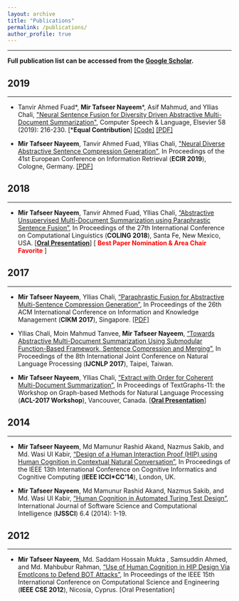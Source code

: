 ```yaml
---
layout: archive
title: "Publications"
permalink: /publications/
author_profile: true
---
```


-----------

**Full publication list can be accessed from the [Google Scholar](https://scholar.google.com/citations?hl=en&user=qoeylgEAAAAJ&view_op=list_works&sortby=pubdate).**


## 2019
-----------
*  Tanvir Ahmed Fuad*, **Mir Tafseer Nayeem***, Asif Mahmud, and Yllias Chali, ["Neural Sentence Fusion for Diversity Driven Abstractive Multi-Document Summarization"](https://www.sciencedirect.com/science/article/pii/S0885230818303449), Computer Speech & Language, Elsevier 58 (2019): 216-230. [***Equal Contribution**] [[Code]](https://github.com/tafseer-nayeem/NeuFuse-CSL2019) [[PDF]](https://tafseer-nayeem.github.io/files/CSL_Journal_2019.pdf)

*  **Mir Tafseer Nayeem**, Tanvir Ahmed Fuad, Yllias Chali, ["Neural Diverse Abstractive Sentence Compression Generation"](https://link.springer.com/chapter/10.1007/978-3-030-15719-7_14), In Proceedings of the 41st European Conference on Information Retrieval (**ECIR 2019**), Cologne, Germany. [[PDF]](https://tafseer-nayeem.github.io/files/ECIR_2019_paper.pdf)

## 2018
-----------
*  **Mir Tafseer Nayeem**, Tanvir Ahmed Fuad, Yllias Chali,  [“Abstractive Unsupervised Multi-Document Summarization using Paraphrastic Sentence Fusion”](http://aclweb.org/anthology/C18-1102), In Proceedings of the 27th International Conference on Computational Linguistics (**COLING 2018**), Santa Fe, New Mexico, USA. [[**Oral Presentation**]](https://tafseer-nayeem.github.io/files/COLING_2018_Presentation.pdf) [ <span style="color:red">**Best Paper Nomination & Area Chair Favorite**</span> ] 


## 2017
-----------
*  **Mir Tafseer Nayeem**, Yllias Chali,  [“Paraphrastic Fusion for Abstractive Multi-Sentence Compression Generation”](https://dl.acm.org/citation.cfm?id=3133106), In Proceedings of the 26th ACM International Conference on Information and Knowledge Management (**CIKM 2017**), Singapore. [[PDF]](https://tafseer-nayeem.github.io/files/CIKM_2017_paper.pdf)

*  Yllias Chali, Moin Mahmud Tanvee, **Mir Tafseer Nayeem**, [“Towards Abstractive Multi-Document Summarization Using Submodular Function-Based Framework, Sentence Compression and Merging”](http://www.aclweb.org/anthology/I17-2071), In Proceedings of the 8th International Joint Conference on Natural Language Processing (**IJCNLP 2017**), Taipei, Taiwan.

*  **Mir Tafseer Nayeem**, Yllias Chali,  [“Extract with Order for Coherent Multi-Document Summarization”](http://www.aclweb.org/anthology/W17-2407), In Proceedings of TextGraphs-11: the Workshop on Graph-based Methods for Natural Language Processing (**ACL-2017 Workshop**), Vancouver, Canada. [[**Oral Presentation**]](https://tafseer-nayeem.github.io/files/ACL_Workshop_2017_Presentation.pdf)


## 2014
-----------
*  **Mir Tafseer Nayeem**, Md Mamunur Rashid Akand, Nazmus Sakib, and Md. Wasi Ul Kabir, [“Design of a Human Interaction Proof (HIP) using Human Cognition in Contextual Natural Conversation”](https://ieeexplore.ieee.org/document/6921454/), In Proceedings of the IEEE 13th International Conference on Cognitive Informatics and Cognitive Computing (**IEEE ICCI*CC’14**), London, UK.

*  **Mir Tafseer Nayeem**, Md Mamunur Rashid Akand, Nazmus Sakib, and Md. Wasi Ul Kabir, [“Human Cognition in Automated Turing Test Design”](https://dl.acm.org/citation.cfm?id=2807119), International Journal of Software Science and Computational Intelligence (**IJSSCI**) 6.4 (2014): 1-19.

## 2012
-----------
*  **Mir Tafseer Nayeem**, Md. Saddam Hossain Mukta , Samsuddin Ahmed, and Md. Mahbubur Rahman, [“Use of Human Cognition in HIP Design Via EmotIcons to Defend BOT Attacks”](https://ieeexplore.ieee.org/document/6417291/), In Proceedings of the IEEE 15th International Conference on Computational Science and Engineering (**IEEE CSE 2012**), Nicosia, Cyprus. [Oral Presentation]